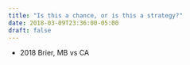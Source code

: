 ```yaml
---
title: "Is this a chance, or is this a strategy?"
date: 2018-03-09T23:36:00-05:00
draft: false
---
```

- 2018 Brier, MB vs CA